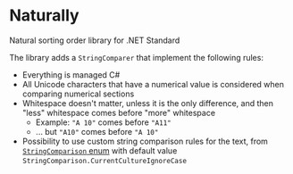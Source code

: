 # Naturally

Natural sorting order library for .NET Standard

The library adds a `StringComparer` that implement the following rules:

* Everything is managed C#
* All Unicode characters that have a numerical value is considered when comparing numerical sections
* Whitespace doesn't matter, unless it is the only difference, and then "less" whitespace comes before "more" whitespace
    * Example: `"A 10"` comes before `"A11"`
    * ... but `"A10"` comes before `"A 10"`
* Possibility to use custom string comparison rules for the text, from [`StringComparison` enum](https://docs.microsoft.com/en-us/dotnet/api/system.stringcomparison?view=netframework-4.8)
    with default value `StringComparison.CurrentCultureIgnoreCase`
